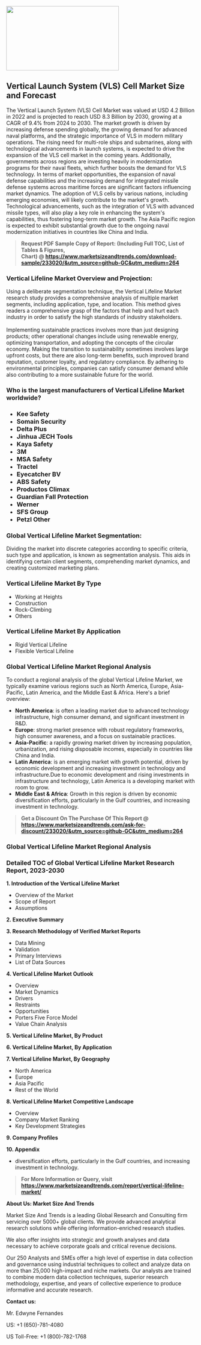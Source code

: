 <p><img class="alignnone size-medium wp-image-20088" src="https://ffe5etoiles.com/wp-content/uploads/2024/12/MST1-300x171.png" alt="" width="300" height="171" /></p><h2>Vertical Launch System (VLS) Cell Market Size and Forecast</h2><p>The Vertical Launch System (VLS) Cell Market was valued at USD 4.2 Billion in 2022 and is projected to reach USD 8.3 Billion by 2030, growing at a CAGR of 9.4% from 2024 to 2030. The market growth is driven by increasing defense spending globally, the growing demand for advanced naval platforms, and the strategic importance of VLS in modern military operations. The rising need for multi-role ships and submarines, along with technological advancements in launch systems, is expected to drive the expansion of the VLS cell market in the coming years. Additionally, governments across regions are investing heavily in modernization programs for their naval fleets, which further boosts the demand for VLS technology. In terms of market opportunities, the expansion of naval defense capabilities and the increasing demand for integrated missile defense systems across maritime forces are significant factors influencing market dynamics. The adoption of VLS cells by various nations, including emerging economies, will likely contribute to the market's growth. Technological advancements, such as the integration of VLS with advanced missile types, will also play a key role in enhancing the system's capabilities, thus fostering long-term market growth. The Asia Pacific region is expected to exhibit substantial growth due to the ongoing naval modernization initiatives in countries like China and India.</p></p><blockquote id="" class=""><strong>Request PDF Sample Copy of Report: (Including Full TOC, List of Tables &amp; Figures, Chart)&nbsp;@&nbsp;<strong><a href="https://www.marketsizeandtrends.com/download-sample/233020/&utm_source=github-GC&utm_medium=264" target="_blank">https://www.marketsizeandtrends.com/download-sample/233020/&utm_source=github-GC&utm_medium=264</a></strong></strong></blockquote><h3 id="" class="">Vertical Lifeline Market&nbsp;Overview and Projection:</h3><p id="" class="">Using a deliberate segmentation technique, the Vertical Lifeline Market research study provides a comprehensive analysis of multiple market segments, including application, type, and location. This method gives readers a comprehensive grasp of the factors that help and hurt each industry in order to satisfy the high standards of industry stakeholders. <br /> <br />Implementing sustainable practices involves more than just designing products; other operational changes include using renewable energy, optimizing transportation, and adopting the concepts of the circular economy. Making the transition to sustainability sometimes involves large upfront costs, but there are also long-term benefits, such improved brand reputation, customer loyalty, and regulatory compliance. By adhering to environmental principles, companies can satisfy consumer demand while also contributing to a more sustainable future for the world.</p><h3 id="" class="">Who is the largest manufacturers of&nbsp;Vertical Lifeline Market worldwide?</h3><h3 class=""><p><ul><li>Kee Safety </li><li> Somain Security </li><li> Delta Plus </li><li> Jinhua JECH Tools </li><li> Kaya Safety </li><li> 3M </li><li> MSA Safety </li><li> Tractel </li><li> Eyecatcher BV </li><li> ABS Safety </li><li> Productos Climax </li><li> Guardian Fall Protection </li><li> Werner </li><li> SFS Group </li><li> Petzl Other</li></ul></p></h3><h3 id="" class="">Global&nbsp;Vertical Lifeline Market Segmentation:</h3><p id="" class="">Dividing the market into discrete categories according to specific criteria, such type and application, is known as segmentation analysis. This aids in identifying certain client segments, comprehending market dynamics, and creating customized marketing plans.</p><h3 id="" class="">Vertical Lifeline Market&nbsp;By Type</h3><p><p><ul><li>Working at Heights</li><li> Construction</li><li> Rock-Climbing</li><li> Others</p></li></ul></p></p><h3 id="" class="">Vertical Lifeline Market&nbsp;By Application</h3><p class=""><p><ul><li>Rigid Vertical Lifeline</li><li> Flexible Vertical Lifeline</li></ul></p></p><h3 id="" class="">Global Vertical Lifeline Market Regional Analysis</h3><p id="" class="">To conduct a regional analysis of the global Vertical Lifeline Market, we typically examine various regions such as North America, Europe, Asia-Pacific, Latin America, and the Middle East &amp; Africa. Here's a brief overview:</p><ul><li><strong>North America</strong>: is often a leading market due to advanced technology infrastructure, high consumer demand, and significant investment in R&amp;D.</li><li><strong>Europe</strong>: strong market presence with robust regulatory frameworks, high consumer awareness, and a focus on sustainable practices.</li><li><strong>Asia-Pacific</strong>: a rapidly growing market driven by increasing population, urbanization, and rising disposable incomes, especially in countries like China and India.</li><li><strong>Latin America</strong>: is an emerging market with growth potential, driven by economic development and increasing investment in technology and infrastructure.Due to economic development and rising investments in infrastructure and technology, Latin America is a developing market with room to grow.</li><li><strong>Middle East &amp; Africa</strong>: Growth in this region is driven by economic diversification efforts, particularly in the Gulf countries, and increasing investment in technology.</li></ul><blockquote id="" class=""><strong>Get a Discount On The Purchase Of This Report @ <strong><a href="https://www.marketsizeandtrends.com/ask-for-discount/233020/&utm_source=github-GC&utm_medium=264" target="_blank">https://www.marketsizeandtrends.com/ask-for-discount/233020/&utm_source=github-GC&utm_medium=264</a></strong></strong></blockquote><h3 id="" class="">Global Vertical Lifeline Market Regional Analysis</h3><h3 id="" class="">Detailed TOC of Global Vertical Lifeline Market Research Report, 2023-2030</h3><p id="" class=""><strong>1. Introduction of the Vertical Lifeline Market</strong></p><ul><li>Overview of the Market</li><li>Scope of Report</li><li>Assumptions</li></ul><p id="" class=""><strong>2. Executive Summary</strong></p><p id="" class=""><strong>3. Research Methodology of Verified Market Reports</strong></p><ul><li>Data Mining</li><li>Validation</li><li>Primary Interviews</li><li>List of Data Sources</li></ul><p id="" class=""><strong>4. Vertical Lifeline Market Outlook</strong></p><ul><li>Overview</li><li>Market Dynamics</li><li>Drivers</li><li>Restraints</li><li>Opportunities</li><li>Porters Five Force Model</li><li>Value Chain Analysis</li></ul><p id="" class=""><strong>5. Vertical Lifeline Market, By Product</strong></p><p id="" class=""><strong>6. Vertical Lifeline Market, By Application</strong></p><p id="" class=""><strong>7. Vertical Lifeline Market, By Geography</strong></p><ul><li>North America</li><li>Europe</li><li>Asia Pacific</li><li>Rest of the World</li></ul><p id="" class=""><strong>8. Vertical Lifeline Market Competitive Landscape</strong></p><ul><li>Overview</li><li>Company Market Ranking</li><li>Key Development Strategies</li></ul><p id="" class=""><strong>9. Company Profiles</strong></p><p id="" class=""><strong>10. Appendix</strong></p><ul><li>diversification efforts, particularly in the Gulf countries, and increasing investment in technology.</li></ul><blockquote id="" class=""><strong>For More Information or Query, visit <strong><strong><a href="https://www.marketsizeandtrends.com/report/vertical-lifeline-market/" target="_blank">https://www.marketsizeandtrends.com/report/vertical-lifeline-market/</a></strong></strong></strong></blockquote><p id="" class=""><strong>About Us: Market Size And Trends</strong></p><p id="" class="">Market Size And Trends is a leading Global Research and Consulting firm servicing over 5000+ global clients. We provide advanced analytical research solutions while offering information-enriched research studies.</p><p id="" class="">We also offer insights into strategic and growth analyses and data necessary to achieve corporate goals and critical revenue decisions.</p><p id="" class="">Our 250 Analysts and SMEs offer a high level of expertise in data collection and governance using industrial techniques to collect and analyze data on more than 25,000 high-impact and niche markets. Our analysts are trained to combine modern data collection techniques, superior research methodology, expertise, and years of collective experience to produce informative and accurate research.</p><p id="" class=""><strong>Contact us:</strong></p><p id="" class="">Mr. Edwyne Fernandes</p><p id="" class="">US: +1 (650)-781-4080</p><p id="" class="">US Toll-Free: +1 (800)-782-1768</p>
